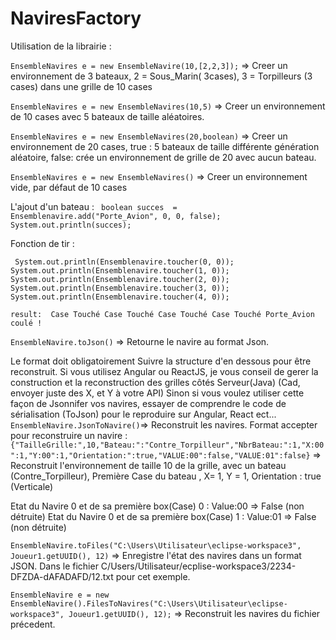 # NaviresFactory


Utilisation de la librairie :


`EnsembleNavires e = new EnsembleNavire(10,[2,2,3]);` => Creer un environnement de 3 bateaux, 2 = Sous_Marin( 3cases), 3 = Torpilleurs (3 cases) dans une grille de 10 cases

`EnsembleNavires e = new EnsembleNavires(10,5)` => Creer un environnement  de 10 cases avec 5 bateaux de taille aléatoires.

`EnsembleNavires e = new EnsembleNavires(20,boolean)` => Creer un environnement de 20 cases,
true : 5 bateaux de taille différente génération aléatoire, 
false: crée un environnement de grille de 20 avec aucun bateau.

`EnsembleNavires e = new EnsembleNavires()` => Creer un environnement vide, par défaut de 10 cases

L'ajout d'un bateau :
`
boolean succes  = Ensemblenavire.add("Porte_Avion", 0, 0, false);
		System.out.println(succes);`
		
Fonction de tir : 

   ` System.out.println(Ensemblenavire.toucher(0, 0));
		System.out.println(Ensemblenavire.toucher(1, 0));
		System.out.println(Ensemblenavire.toucher(2, 0));
		System.out.println(Ensemblenavire.toucher(3, 0));
		System.out.println(Ensemblenavire.toucher(4, 0));`
    
`result: 
Case Touché
Case Touché
Case Touché
Case Touché
Porte_Avion coulé !
`


`EnsembleNavire.toJson()` => Retourne le navire au format Json.

Le format doit obligatoirement Suivre la structure d'en dessous pour être reconstruit.
Si vous utilisez Angular ou ReactJS, je vous conseil de gerer la construction et la reconstruction des grilles côtés Serveur(Java) (Cad, envoyer juste des X, et Y à votre API)
Sinon si vous voulez utiliser cette façon de Jsonnifer vos navires, essayer de comprendre le code de sérialisation (ToJson) pour le reproduire sur Angular, React ect...
`EnsembleNavire.JsonToNavire()`=> Reconstruit les navires.
Format accepter pour reconstruire un navire : 
`{"TailleGrille:",10,"Bateau:":"Contre_Torpilleur","NbrBateau:":1,"X:00":1,"Y:00":1,"Orientation:":true,"VALUE:00":false,"VALUE:01":false}`
=> Reconstruit l'environnement de taille 10 de la grille, avec un bateau (Contre_Torpilleur), Première Case du bateau , X= 1, Y = 1, Orientation : true (Verticale)

Etat du Navire 0 et de sa première box(Case) 0 : Value:00 => False (non détruite)
Etat du Navire 0 et de sa première box(Case) 1 :  Value:01 => False (non détruite)



`EnsembleNavire.toFiles("C:\Users\Utilisateur\eclipse-workspace3", Joueur1.getUUID(), 12)` => Enregistre l'état des navires dans un format JSON. 
Dans le fichier C/Users/Utilisateur/ecplise-workspace3/2234-DFZDA-dAFADAFD/12.txt pour cet exemple.

`EnsembleNavire e = new EnsembleNavire().FilesToNavires("C:\Users\Utilisateur\eclipse-workspace3", Joueur1.getUUID(), 12);` => Reconstruit les navires du fichier précedent.




    
